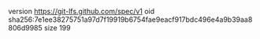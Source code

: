 version https://git-lfs.github.com/spec/v1
oid sha256:7e1ee38275751a97d7f19919b6754fae9eacf917bdc496e4a9b39aa8806d9985
size 199
